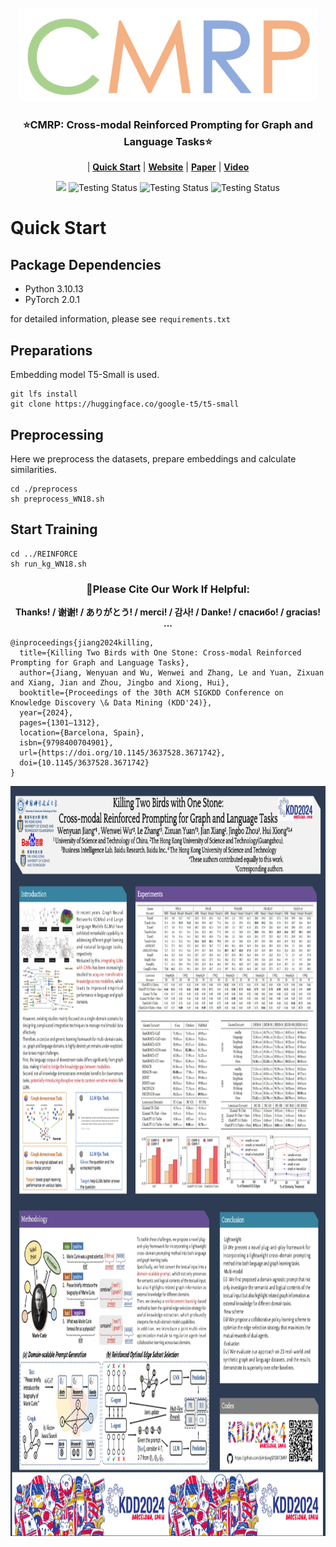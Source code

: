 <!-- PROJECT LOGO -->
<br />
<div align="center">
  <a href="https://github.com/JohnJiang12138/CMRP">
    <img height="150" src="Logo.jpg?sanitize=true" />
  </a>
</div>

<h3 align="center">⭐️CMRP: Cross-modal Reinforced Prompting for Graph and Language Tasks⭐️</h3>

<div align="center">
  
| **[Quick Start](#quick-start)** 
| **[Website](https://github.com/JohnJiang12138/CMRP)** | **[Paper](https://doi.org/10.1145/3637528.3671742)**
| **[Video](https://www.youtube.com/watch?v=QNq_jUVwO1s)**

![](https://img.shields.io/badge/Latest_version-v0.1-red)
![Testing Status](https://img.shields.io/badge/PyTorch-v2.0.1-red)
![Testing Status](https://img.shields.io/badge/license-MIT-blue)
![Testing Status](https://img.shields.io/badge/python->=3.10-red)

</div>


# Quick Start
## Package Dependencies

- Python 3.10.13
- PyTorch 2.0.1

for detailed information, please see ``requirements.txt``

## Preparations

Embedding model T5-Small is used.

```
git lfs install
git clone https://huggingface.co/google-t5/t5-small
```

## Preprocessing

Here we preprocess the datasets, prepare embeddings and calculate similarities.

```
cd ./preprocess
sh preprocess_WN18.sh
```

## Start Training

```
cd ../REINFORCE
sh run_kg_WN18.sh
```
<h3 align="center">🌹Please Cite Our Work If Helpful:</h3>
<p align="center"><strong>Thanks! / 谢谢! / ありがとう! / merci! / 감사! / Danke! / спасибо! / gracias! ...</strong></p>

```
@inproceedings{jiang2024killing,
  title={Killing Two Birds with One Stone: Cross-modal Reinforced Prompting for Graph and Language Tasks},
  author={Jiang, Wenyuan and Wu, Wenwei and Zhang, Le and Yuan, Zixuan and Xiang, Jian and Zhou, Jingbo and Xiong, Hui},
  booktitle={Proceedings of the 30th ACM SIGKDD Conference on Knowledge Discovery \& Data Mining (KDD'24)},
  year={2024},
  pages={1301–1312},
  location={Barcelona, Spain},
  isbn={9798400704901},
  url={https://doi.org/10.1145/3637528.3671742},
  doi={10.1145/3637528.3671742}
}

```
<div align="center">
  <a href="https://github.com/JohnJiang12138/CMRP">
    <img height="1200" src="CMRP_KDD24Poster.jpg?sanitize=true" />
  </a>
</div>
